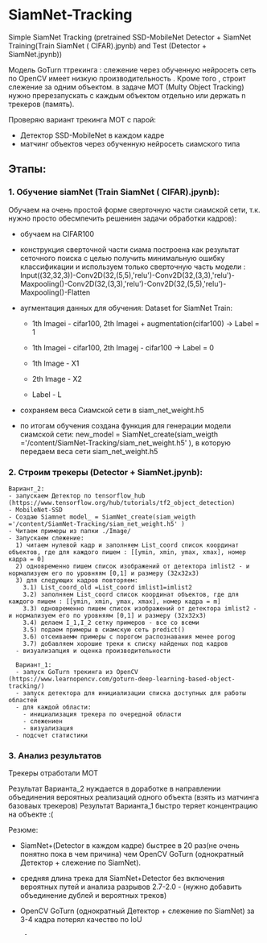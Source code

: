 # SiamNet-Tracking
Simple SiamNet Tracking (pretrained SSD-MobileNet Detector + SiamNet Training(Train  SiamNet ( CIFAR).jpynb) and Test (Detector +  SiamNet.jpynb))

Модель GoTurn ттрекинга : слежение через обученную нейросеть сеть по OpenCV  имеет низкую производительность . Кроме того , строит слежение за одним объектом. в задаче MOT (Multy Object Tracking) нужно пререзапускать с каждым объектом отдельно или  держать n трекеров (память).

Проверяю вариант трекинга MOT с парой: 
 - Детектор SSD-MobileNet в каждом кадре
 - матчинг объектов через обученную нейросеть сиамского типа
 
## Этапы:
### 1.  Обучение siamNet (Train  SiamNet ( CIFAR).jpynb):
Обучаем на очень простой форме сверточную части сиамской сети, т.к. нужно просто обесмпечить решениен задачи обработки кадров):
  - обучаем на CIFAR100
  - конструкция сверточной части сиама построена как результат сеточного поиска с целью получить минимальную ошибку классификации и используем только сверточную часть модели : Input((32,32,3))-Conv2D(32,(5,5),'relu')-Conv2D(32,(3,3),'relu')-Maxpooling()-Conv2D(32,(3,3),'relu')-Conv2D(32,(5,5),'relu')-Maxpooling()-Flatten
  - аугментация данных для обучения: Dataset for SiamNet Train:

    - 1th Imagei - cifar100, 2th Imagei + augmentation(cifar100) -> Label = 1
    - 1th Imagei - cifar100, 2th Imagej - cifar100 -> Label = 0

    - 1th Image - X1
    - 2th Image - X2
    - Label - L 
  - сохраняем веса Сиамской сети в siam_net_weight.h5  
  - по итогам обучения создана функция для генерации модели сиамской сети: new_model = SiamNet_create(siam_weigth ='/content/SiamNet-Tracking/siam_net_weight.h5' ), в которую передаем веса сети siam_net_weight.h5
  
 ### 2. Строим трекеры (Detector +  SiamNet.jpynb):
    Вариант_2:
    - запускаем Детектор по tensorflow_hub (https://www.tensorflow.org/hub/tutorials/tf2_object_detection)
    - MobileNet-SSD
    - Создаю Siamnet model_ = SiamNet_create(siam_weigth ='/content/SiamNet-Tracking/siam_net_weight.h5' )
    - Читаем примеры из папки ./Image/
    - Запускаем слежение:
      1) читаем нулевой кадр и заполняем List_coord список координат объектов, где для каждого пишем : [[ymin, xmin, ymax, xmax], номер кадра = 0] 
      2) одновременно пишем список изображений от детектора imlist2 - и нормализуем его по уровняям [0,1] и размеру (32х32х3)
      3) для следующих кадров повторяем:
        3.1) List_coord_old =List_coord imlist1=imlist2
        3.2) заполняем List_coord список координат объектов, где для каждого пишем : [[ymin, xmin, ymax, xmax], номер кадра = m]
        3.3) одновременно пишем список изображений от детектора imlist2 - и нормализуем его по уровняям [0,1] и размеру (32х32х3)
        3.4) делаем I_1,I_2 сетку примеров - все со всеми
        3.5) подаем примеры в сиамскую сеть predict()
        3.6) отсеиваемм примеры с порогом распознавания менее porog
        3.7) добавляем хорошие треки к списку найденых под кадров
      - визуализапция и оценка производительности
      
      Вариант_1:
      - запуск GoTurn трекинга из OpenCV (https://www.learnopencv.com/goturn-deep-learning-based-object-tracking/)
      - запуск детектора для инициализации списка доступных для работы областей
      - для каждой области:
        - инициализация трекера по очередной области
        - слежениен
        - визуализация
      - подсчет статистики

### 3. Анализ результатов

Трекеры отработали MOT

Результат Варианта_2 нуждается в доработке в направлении объединения вероятных реализаций одного объекта (взять из матчинга базоваых трекеров)
Результат Варианта_1 быстро теряет концентрацию на объекте :(

Резюме:

- SiamNet+(Detector в каждом кадре) быстрее в 20 раз(не очень понятно пока в чем причина) чем OpenCV GoTurn (однократный Детектор + слежение по SiamNet).
- средняя длина трека для SiamNet+Detector без включения вероятных путей и анализа разрывов 2.7-2.0 - (нужно добавить объединение дублей и вероятных треков)
- OpenCV GoTurn (однократный Детектор + слежение по SiamNet) за 3-4 кадра потерял качество по IoU
      
       - 
